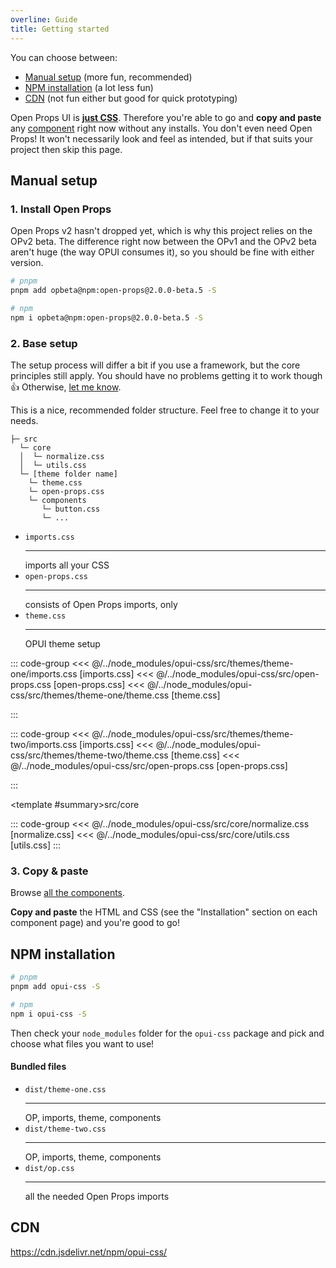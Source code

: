 ```yaml
---
overline: Guide
title: Getting started
---
```


<script setup>
import Accordion from "../.vitepress/theme/app/components/Accordion.vue";
import Alert from "../.vitepress/theme/app/components/Alert.vue";
</script>

<style scoped>
   .overflow .blocks {
      overflow-y: auto;
      max-block-size: 15lh;
   }
</style>

<span></span>

You can choose between:

- [Manual setup](#manual-setup) (more fun, recommended)
- [NPM installation](#npm-installation) (a lot less fun)
- [CDN](#cdn) (not fun either but good for quick prototyping)

<div class="not-rich-text">

<Alert class="ok outlined">

<p>Open Props UI is <u><strong>just CSS</strong></u>. Therefore you're able to go and <strong>copy and paste</strong> any <a class="link" href="/components">component</a> right now without any installs. You don't even need Open Props! It won't necessarily look and feel as intended, but if that suits your project then skip this page.</p>

</Alert>

</div>

## Manual setup

### 1. Install Open Props

Open Props v2 hasn't dropped yet, which is why this project relies on the OPv2 beta. The difference right now between the OPv1 and the OPv2 beta aren't huge (the way OPUI consumes it), so you should be fine with either version.

```sh
# pnpm
pnpm add opbeta@npm:open-props@2.0.0-beta.5 -S

# npm
npm i opbeta@npm:open-props@2.0.0-beta.5 -S
```

### 2. Base setup

The setup process will differ a bit if you use a framework, but the core principles still apply. You should have no problems getting it to work though :+1: Otherwise, [let me know](https://github.com/felix-bohlin/ui).

This is a nice, recommended folder structure. Feel free to change it to your needs.

```
├─ src
  └─ core
  │  └─ normalize.css
  │  └─ utils.css
  └─ [theme folder name]
    └─ theme.css
    └─ open-props.css
    └─ components
       └─ button.css
       └─ ...
```

<div class="not-rich-text">

<ul class="definition-list dotted">
  <li>
    <span class="term"><code>imports.css</code></span>
    <hr>
    <span class="description">imports all your CSS</span>
  </li>
  <li>
    <span class="term"><code>open-props.css</code></span>
    <hr>
    <span class="description">consists of Open Props imports, only</span>
  </li>
  <li>
   <span class="term"><code>theme.css</code></span>
   <hr>
   <span class="description">OPUI theme setup
</span>
  </li>
</ul>

</div>

<div class="theme-one">

::: code-group
<<< @/../node_modules/opui-css/src/themes/theme-one/imports.css [imports.css]
<<< @/../node_modules/opui-css/src/open-props.css [open-props.css]
<<< @/../node_modules/opui-css/src/themes/theme-one/theme.css [theme.css]

:::

</div>
<div class="theme-two">

::: code-group
<<< @/../node_modules/opui-css/src/themes/theme-two/imports.css [imports.css]
<<< @/../node_modules/opui-css/src/themes/theme-two/theme.css [theme.css]
<<< @/../node_modules/opui-css/src/open-props.css [open-props.css]

:::

</div>

<Accordion variant="tonal" style="margin-block-start: var(--size-3)">

<template #summary>src/core</template>

::: code-group
<<< @/../node_modules/opui-css/src/core/normalize.css [normalize.css]
<<< @/../node_modules/opui-css/src/core/utils.css [utils.css]
:::

</Accordion>

### 3. Copy & paste

Browse [all the components](/components).

**Copy and paste** the HTML and CSS (see the "Installation" section on each component page) and you're good to go!

## NPM installation

```sh
# pnpm
pnpm add opui-css -S

# npm
npm i opui-css -S
```

Then check your `node_modules` folder for the `opui-css` package and pick and choose what files you want to use!

#### Bundled files

<div class="not-rich-text">

<ul class="definition-list dotted">
  <li>
    <span class="term"><code>dist/theme-one.css</code></span>
    <hr>
    <span class="description">OP, imports, theme, components</span>
  </li>
  <li>
   <span class="term"><code>dist/theme-two.css</code></span>
   <hr>
   <span class="description">OP, imports, theme, components</span>
  </li>
  <li>
    <span class="term"><code>dist/op.css</code></span>
    <hr>
    <span class="description">all the needed Open Props imports</span>
  </li>
</ul>

</div>

## CDN

https://cdn.jsdelivr.net/npm/opui-css/
